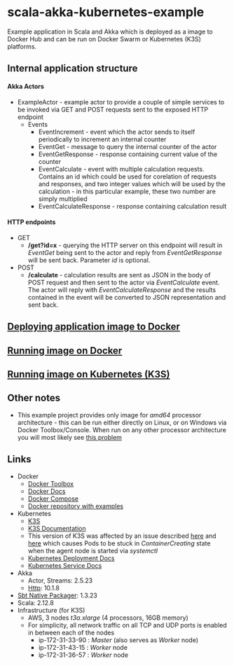 # scala-akka-kubernetes-example
Example application in Scala and Akka which is deployed as a image to Docker Hub and can be run on Docker Swarm or Kubernetes (K3S) platforms.

## Internal application structure

#### Akka Actors

* ExampleActor - example actor to provide a couple of simple services to be invoked via GET and POST requests sent to the exposed HTTP endpoint
  * Events
    * EventIncrement - event which the actor sends to itself periodically to increment an internal counter
    * EventGet - message to query the internal counter of the actor
    * EventGetResponse - response containing current value of the counter
    * EventCalculate - event with multiple calculation requests. Contains an id which could be used for corelation of requests and responses, and two integer values which will be used by the calculation - in this particular example, 
      these two number are simply multiplied
    * EventCalculateResponse - response containing calculation result
    
#### HTTP endpoints

* GET
  * __/get?id=x__ - querying the HTTP server on this endpoint will result in _EventGet_ being sent to the actor and reply from _EventGetResponse_ will be sent back. Parameter _id_ is optional.
* POST
  * __/calculate__ - calculation results are sent as JSON in the body of POST request and then sent to the actor via _EventCalculate_ event. The actor will reply with _EventCalculateResponse_ and the results
    contained in the event will be converted to JSON representation and sent back.
    
## [Deploying application image to Docker](https://github.com/krzsam/scala-akka-kubernetes-example/tree/master/README-Deploy-Docker.md)

## [Running image on Docker](https://github.com/krzsam/scala-akka-kubernetes-example/tree/master/README-Run-Docker.md)

## [Running image on Kubernetes (K3S)](https://github.com/krzsam/scala-akka-kubernetes-example/tree/master/README-Run-K3S.md)

## Other notes

* This example project provides only image for _amd64_ processor architecture - this can be run either directly on Linux, or on Windows via Docker Toolbox/Console.
  When run on any other processor architecture you will most likely see [this problem](https://forums.docker.com/t/standard-init-linux-go-190-exec-user-process-caused-exec-format-error/49368/5)  

## Links
* Docker
  * [Docker Toolbox](https://docs.docker.com/toolbox/overview/) 
  * [Docker Docs](https://docs.docker.com/get-started/)
  * [Docker Compose](https://docs.docker.com/compose/compose-file/)
  * [Docker repository with examples](https://cloud.docker.com/u/krzsam/repository/docker/krzsam/examples)
* Kubernetes
  * [K3S](https://k3s.io/)
  * [K3S Documentation](https://github.com/rancher/k3s/blob/master/README.md)
  * This version of K3S was affected by an issue described [here](https://github.com/rancher/k3s/issues/478) and [here](https://github.com/rancher/k3s/issues/497) 
    which causes Pods to be stuck in _ContainerCreating_ state when the agent node is started via _systemctl_
  * [Kubernetes Deployment Docs](https://kubernetes.io/docs/concepts/workloads/controllers/deployment/)
  * [Kubernetes Service Docs](https://kubernetes.io/docs/concepts/services-networking/service/)
* Akka 
  * Actor, Streams: 2.5.23
  * [Http](https://doc.akka.io/docs/akka-http/current/introduction.html): 10.1.8
* [Sbt Native Packager](https://github.com/sbt/sbt-native-packager): 1.3.23
* Scala: 2.12.8
* Infrastructure (for K3S)
  * AWS, 3 nodes _t3a.xlarge_ (4 processors, 16GB memory)
  * For simplicity, all network traffic on all TCP and UDP ports is enabled in between each of the nodes
    * ip-172-31-33-90 : _Master_ (also serves as _Worker_ node)
    * ip-172-31-43-15 : _Worker_ node
    * ip-172-31-36-57 : _Worker_ node
